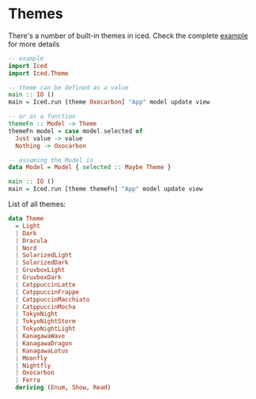 # Themes

There's a number of built-in themes in iced. Check the
complete [example](../examples/themes) for more details

```haskell
-- example
import Iced
import Iced.Theme

-- theme can be defined as a value
main :: IO ()
main = Iced.run [theme Oxocarbon] "App" model update view

-- or as a function
themeFn :: Model -> Theme
themeFn model = case model.selected of
  Just value -> value
  Nothing -> Oxocarbon

-- assuming the Model is
data Model = Model { selected :: Maybe Theme }

main :: IO ()
main = Iced.run [theme themeFn] "App" model update view
```

List of all themes:

```haskell
data Theme
  = Light
  | Dark
  | Dracula
  | Nord
  | SolarizedLight
  | SolarizedDark
  | GruvboxLight
  | GruvboxDark
  | CatppuccinLatte
  | CatppuccinFrappe
  | CatppuccinMacchiato
  | CatppuccinMocha
  | TokyoNight
  | TokyoNightStorm
  | TokyoNightLight
  | KanagawaWave
  | KanagawaDragon
  | KanagawaLotus
  | Moonfly
  | Nightfly
  | Oxocarbon
  | Ferra
  deriving (Enum, Show, Read)
```
